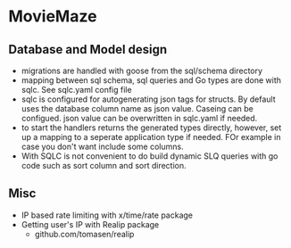 # MovieMaze

## Database and Model design

- migrations are handled with goose from the sql/schema directory
- mapping between sql schema, sql queries and Go types are done with sqlc. See sqlc.yaml config file
- sqlc is configured for autogenerating json tags for structs. By default uses the database column name as json value. Caseing can be configued. json value can be overwritten in sqlc.yaml if needed.
- to start the handlers returns the generated types directly, however, set up a mapping to a seperate application type if needed. FOr example in case you don't want include some columns.
- With SQLC is not convenient to do build dynamic SLQ queries with go code such as sort column and sort direction.

## Misc

- IP based rate limiting with x/time/rate package
- Getting user's IP with Realip package
  - github.com/tomasen/realip
